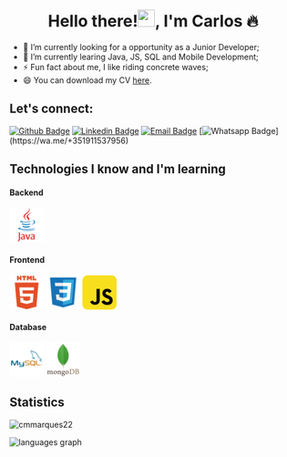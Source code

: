 <p align="center">
  <h1 align="center">Hello there!<img src="http://emojis.slackmojis.com/emojis/images/1482947228/1532/lightsaber.png" width=30px, height=30px>, I'm Carlos 🔥</h1>
</p>

- 🔭 I’m currently looking for a opportunity as a Junior Developer;
- 🌱 I’m currently learing Java, JS, SQL and Mobile Development;
- ⚡ Fun fact about me, I like riding concrete waves;
- 😄 You can download my CV [here](https://github.com/cmmarques22/cmmarques22/blob/main/Carlos%20Marques%20CVFSD.pdf "here").

## Let's connect:
[![Github Badge](https://img.shields.io/badge/-Github-000?style=flat-square&logo=Github&logoColor=white&link=https://github.com/cmmarques22)](https://github.com/cmmarques22)
[![Linkedin Badge](https://img.shields.io/badge/-LinkedIn-blue?style=flat-square&logo=Linkedin&logoColor=white&link=https://www.linkedin.com/in/carlos--marques/)](https://www.linkedin.com/in/carlos--marques/)
[![Email Badge](https://img.shields.io/badge/-Email-292929?style=flat-square&logo=Gmail&logoColor=479ef5&link=mailto:carlos.marques22@live.com)](mailto:carlos.marques22@live.com)
[![Whatsapp Badge](https://img.shields.io/static/v1?message=Whatsapp&logo=whatsapp&label=&color=25D366&logoColor=white&labelColor=&style=for-the-badge")](https://wa.me/+351911537956)

## Technologies I know and I'm learning
#### Backend
<p align="left">
<img src="https://github.com/cmmarques22/cmmarques22/blob/main/icons/java-original.svg" alt="java" width="60" height="60"/>

#### Frontend
<p align="left">
<img src="https://github.com/cmmarques22/cmmarques22/blob/main/icons/html5-original-wordmark.svg" alt="html5" width="60" height="60"/>
<img src="https://github.com/cmmarques22/cmmarques22/blob/main/icons/css3-original-wordmark.svg" alt="css3" width="60" height="60"/>
<img src="https://github.com/cmmarques22/cmmarques22/blob/main/icons/javascript-original.svg" alt="javascript" width="60" height="60"/>
</p>

#### Database
<p align="left">
<img src="https://github.com/cmmarques22/cmmarques22/blob/main/icons/mysql-original.svg" alt="mysql" width="60" height="60"/>
<img src="https://github.com/cmmarques22/cmmarques22/blob/main/icons/mongodb-original-wordmark.svg" alt="mongodb" width="60" height="60"/>
</p>

## Statistics
<p align="left"> <img src="https://komarev.com/ghpvc/?username=cmmarques22" alt="cmmarques22" /></p>
<div align="center">
 <!-- <img src="https://github-readme-stats.vercel.app/api?hide_title=false&hide_rank=false&show_icons=true&include_all_commits=true&count_private=true&disable_animations=false&theme=dracula&locale=en&hide_border=false&username=cmmarques22" height="150" alt="stats graph"  /> -->
  <img src="https://github-readme-stats.vercel.app/api/top-langs?locale=en&hide_title=false&layout=compact&card_width=320&langs_count=5&theme=dracula&hide_border=false&username=cmmarques22" height="150" alt="languages graph" align="left" />
</div>




